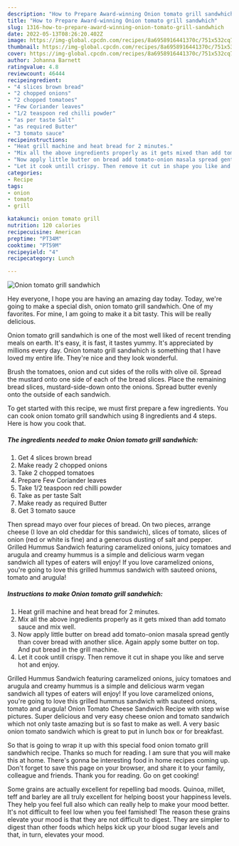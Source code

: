 ```yaml
---
description: "How to Prepare Award-winning Onion tomato grill sandwhich"
title: "How to Prepare Award-winning Onion tomato grill sandwhich"
slug: 1316-how-to-prepare-award-winning-onion-tomato-grill-sandwhich
date: 2022-05-13T08:26:20.402Z
image: https://img-global.cpcdn.com/recipes/8a6958916441370c/751x532cq70/onion-tomato-grill-sandwhich-recipe-main-photo.jpg
thumbnail: https://img-global.cpcdn.com/recipes/8a6958916441370c/751x532cq70/onion-tomato-grill-sandwhich-recipe-main-photo.jpg
cover: https://img-global.cpcdn.com/recipes/8a6958916441370c/751x532cq70/onion-tomato-grill-sandwhich-recipe-main-photo.jpg
author: Johanna Barnett
ratingvalue: 4.8
reviewcount: 46444
recipeingredient:
- "4 slices brown bread"
- "2 chopped onions"
- "2 chopped tomatoes"
- "Few Coriander leaves"
- "1/2 teaspoon red chilli powder"
- "as per taste Salt"
- "as required Butter"
- "3 tomato sauce"
recipeinstructions:
- "Heat grill machine and heat bread for 2 minutes."
- "Mix all the above ingredients properly as it gets mixed than add tomato sauce and mix well."
- "Now apply little butter on bread add tomato-onion masala spread gently than cover bread with another slice. Again apply some butter on top. And put bread in the grill machine."
- "Let it cook untill crispy. Then remove it cut in shape you like and serve hot and enjoy."
categories:
- Recipe
tags:
- onion
- tomato
- grill

katakunci: onion tomato grill 
nutrition: 120 calories
recipecuisine: American
preptime: "PT34M"
cooktime: "PT59M"
recipeyield: "4"
recipecategory: Lunch

---
```



![Onion tomato grill sandwhich](https://img-global.cpcdn.com/recipes/8a6958916441370c/751x532cq70/onion-tomato-grill-sandwhich-recipe-main-photo.jpg)

Hey everyone, I hope you are having an amazing day today. Today, we're going to make a special dish, onion tomato grill sandwhich. One of my favorites. For mine, I am going to make it a bit tasty. This will be really delicious.

Onion tomato grill sandwhich is one of the most well liked of recent trending meals on earth. It's easy, it is fast, it tastes yummy. It's appreciated by millions every day. Onion tomato grill sandwhich is something that I have loved my entire life. They're nice and they look wonderful.

Brush the tomatoes, onion and cut sides of the rolls with olive oil. Spread the mustard onto one side of each of the bread slices. Place the remaining bread slices, mustard-side-down onto the onions. Spread butter evenly onto the outside of each sandwich.


To get started with this recipe, we must first prepare a few ingredients. You can cook onion tomato grill sandwhich using 8 ingredients and 4 steps. Here is how you cook that.

<!--inarticleads1-->

##### The ingredients needed to make Onion tomato grill sandwhich:

1. Get 4 slices brown bread
1. Make ready 2 chopped onions
1. Take 2 chopped tomatoes
1. Prepare Few Coriander leaves
1. Take 1/2 teaspoon red chilli powder
1. Take as per taste Salt
1. Make ready as required Butter
1. Get 3 tomato sauce


Then spread mayo over four pieces of bread. On two pieces, arrange cheese (I love an old cheddar for this sandwich), slices of tomato, slices of onion (red or white is fine) and a generous dusting of salt and pepper. Grilled Hummus Sandwich featuring caramelized onions, juicy tomatoes and arugula and creamy hummus is a simple and delicious warm vegan sandwich all types of eaters will enjoy! If you love caramelized onions, you&#39;re going to love this grilled hummus sandwich with sauteed onions, tomato and arugula! 

<!--inarticleads2-->

##### Instructions to make Onion tomato grill sandwhich:

1. Heat grill machine and heat bread for 2 minutes.
1. Mix all the above ingredients properly as it gets mixed than add tomato sauce and mix well.
1. Now apply little butter on bread add tomato-onion masala spread gently than cover bread with another slice. Again apply some butter on top. And put bread in the grill machine.
1. Let it cook untill crispy. Then remove it cut in shape you like and serve hot and enjoy.


Grilled Hummus Sandwich featuring caramelized onions, juicy tomatoes and arugula and creamy hummus is a simple and delicious warm vegan sandwich all types of eaters will enjoy! If you love caramelized onions, you&#39;re going to love this grilled hummus sandwich with sauteed onions, tomato and arugula! Onion Tomato Cheese Sandwich Recipe with step wise pictures. Super delicious and very easy cheese onion and tomato sandwich which not only taste amazing but is so fast to make as well. A very basic onion tomato sandwich which is great to put in lunch box or for breakfast. 

So that is going to wrap it up with this special food onion tomato grill sandwhich recipe. Thanks so much for reading. I am sure that you will make this at home. There's gonna be interesting food in home recipes coming up. Don't forget to save this page on your browser, and share it to your family, colleague and friends. Thank you for reading. Go on get cooking!

Some grains are actually excellent for repelling bad moods. Quinoa, millet, teff and barley are all truly excellent for helping boost your happiness levels. They help you feel full also which can really help to make your mood better. It's not difficult to feel low when you feel famished! The reason these grains elevate your mood is that they are not difficult to digest. They are simpler to digest than other foods which helps kick up your blood sugar levels and that, in turn, elevates your mood.
